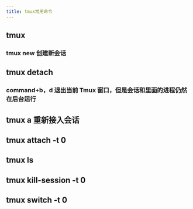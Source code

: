 ```yaml
---
title: tmux常用命令
---
```


## tmux
### tmux new 创建新会话
## tmux detach
### command+b，d 退出当前 Tmux 窗口，但是会话和里面的进程仍然在后台运行
## tmux a 重新接入会话
## tmux attach -t 0
## tmux ls
## tmux kill-session -t 0
## tmux switch -t 0
